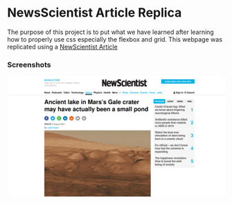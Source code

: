 # NewsScientist Article Replica
The purpose of this project is to put what we have learned after learning how to properly use css especially the flexbox and grid. This webpage was replicated using a [NewScientist Article](https://www.newscientist.com/article/2286218-ancient-lake-in-marss-gale-crater-may-have-actually-been-a-small-pond/)

### Screenshots
![newscientist__ss](assets/screenshots/newscientist__ss.png)